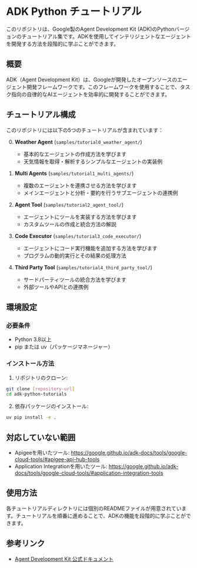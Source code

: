 # ADK Python チュートリアル

このリポジトリは、Google製のAgent Development Kit (ADK)のPythonバージョンのチュートリアル集です。ADKを使用してインテリジェントなエージェントを開発する方法を段階的に学ぶことができます。

## 概要

ADK（Agent Development Kit）は、Googleが開発したオープンソースのエージェント開発フレームワークです。このフレームワークを使用することで、タスク指向の自律的なAIエージェントを効率的に開発することができます。

## チュートリアル構成

このリポジトリには以下の5つのチュートリアルが含まれています：

0. **Weather Agent** (`samples/tutorial0_weather_agent/`)
   - 基本的なエージェントの作成方法を学びます
   - 天気情報を取得・解析するシンプルなエージェントの実装例

1. **Multi Agents** (`samples/tutorial1_multi_agents/`)
   - 複数のエージェントを連携させる方法を学びます
   - メインエージェントと分析・要約を行うサブエージェントの連携例

2. **Agent Tool** (`samples/tutorial2_agent_tool/`)
   - エージェントにツールを実装する方法を学びます
   - カスタムツールの作成と統合方法の解説

3. **Code Executor** (`samples/tutorial3_code_executor/`)
   - エージェントにコード実行機能を追加する方法を学びます
   - プログラムの動的実行とその結果の処理方法

4. **Third Party Tool** (`samples/tutorial4_third_party_tool/`)
   - サードパーティツールの統合方法を学びます
   - 外部ツールやAPIとの連携例

## 環境設定

### 必要条件
- Python 3.8以上
- pip または uv（パッケージマネージャー）

### インストール方法

1. リポジトリのクローン:
```bash
git clone [repository-url]
cd adk-python-tutorials
```

2. 依存パッケージのインストール:
```bash
uv pip install -e .
```

## 対応していない範囲
- Apigeeを用いたツール: https://google.github.io/adk-docs/tools/google-cloud-tools/#apigee-api-hub-tools
- Application Integrationを用いたツール: https://google.github.io/adk-docs/tools/google-cloud-tools/#application-integration-tools


## 使用方法

各チュートリアルディレクトリには個別のREADMEファイルが用意されています。チュートリアルを順番に進めることで、ADKの機能を段階的に学ぶことができます。

## 参考リンク

- [Agent Development Kit 公式ドキュメント](https://google.github.io/adk-docs/)
